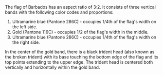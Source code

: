 The flag of Barbados has an aspect ratio of 3:2. It consists of three vertical bands with the following color codes and proportions:

1. Ultramarine blue (Pantone 286C) - occupies 1/4th of the flag's width on the left side.
2. Gold (Pantone 116C) - occupies 1/2 of the flag's width in the middle.
3. Ultramarine blue (Pantone 286C) - occupies 1/4th of the flag's width on the right side.

In the center of the gold band, there is a black trident head (also known as the broken trident) with its base touching the bottom edge of the flag and its top points extending to the upper edge. The trident head is centered both vertically and horizontally within the gold band.
